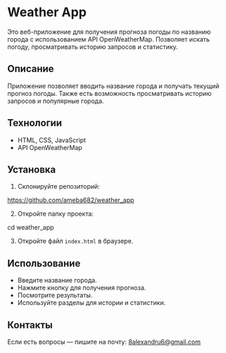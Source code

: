 # Weather App

Это веб-приложение для получения прогноза погоды по названию города с использованием API OpenWeatherMap. Позволяет искать погоду, просматривать историю запросов и статистику.

## Описание

Приложение позволяет вводить название города и получать текущий прогноз погоды. Также есть возможность просматривать историю запросов и популярные города.

## Технологии

- HTML, CSS, JavaScript
- API OpenWeatherMap

## Установка

1. Склонируйте репозиторий:

https://github.com/ameba682/weather_app


2. Откройте папку проекта:

cd weather_app


3. Откройте файл `index.html` в браузере.

## Использование

- Введите название города.
- Нажмите кнопку для получения прогноза.
- Посмотрите результаты.
- Используйте разделы для истории и статистики.

## Контакты

Если есть вопросы — пишите на почту: 8alexandru6@gmail.com

